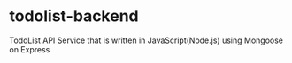 # todolist-backend
TodoList API Service that is written in JavaScript(Node.js) using Mongoose on Express
